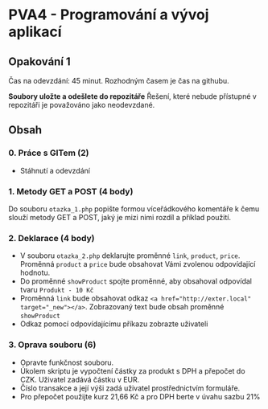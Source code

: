 # PVA4 - Programování a vývoj aplikací
## Opakování 1

Čas na odevzdání: 45 minut. Rozhodným časem je čas na githubu.

**Soubory uložte a odešlete do repozitáře**
Řešení, které nebude přístupné v repozitáři je považováno jako neodevzdané.

## Obsah

### 0. Práce s GITem (2)
* Stáhnutí a odevzdání

### 1. Metody GET a POST (4 body)
Do souboru `otazka_1.php` popište formou víceřádkového komentáře k čemu slouží metody GET a POST, jaký je mizi nimi rozdíl a příklad použití.


### 2. Deklarace (4 body)
* V souboru `otazka_2.php` deklarujte proměnné `link`, `product`, `price`. Proměnná `product` a `price` bude obsahovat Vámi zvolenou odpovídající hodnotu.
* Do proměnné `showProduct` spojte  proměnné, aby obsahoval odpovídal tvaru `Produkt - 10 Kč`
* Proměnná `link` bude obsahovat odkaz `<a href="http://exter.local" target="_new"></a>`. Zobrazovaný text bude obsah proměnné `showProduct`
* Odkaz pomocí odpovídajícímu příkazu zobrazte uživateli


### 3. Oprava souboru (6)
* Opravte funkčnost souboru. 
* Úkolem skriptu je vypočtení částky za produkt s DPH a přepočet do CZK. Uživatel zadává částku v EUR.
* Číslo transakce a její výši zadá uživatel prostřednictvím formuláře.
* Pro přepočet použijte kurz 21,66 Kč a pro DPH berte v úvahu sazbu 21%


